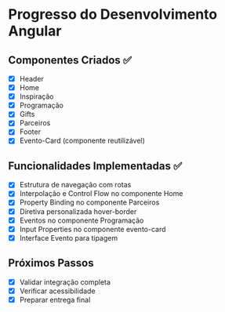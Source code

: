 # Progresso do Desenvolvimento Angular

## Componentes Criados ✅
- [x] Header
- [x] Home
- [x] Inspiração
- [x] Programação
- [x] Gifts
- [x] Parceiros
- [x] Footer
- [x] Evento-Card (componente reutilizável)

## Funcionalidades Implementadas ✅
- [x] Estrutura de navegação com rotas
- [x] Interpolação e Control Flow no componente Home
- [x] Property Binding no componente Parceiros
- [x] Diretiva personalizada hover-border
- [x] Eventos no componente Programação
- [x] Input Properties no componente evento-card
- [x] Interface Evento para tipagem

## Próximos Passos
- [x] Validar integração completa
- [x] Verificar acessibilidade
- [x] Preparar entrega final
